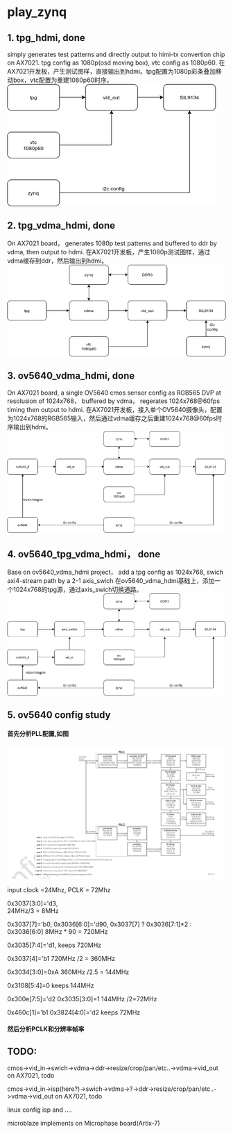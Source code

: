 # play_zynq

## 1. tpg_hdmi, done

simply generates test patterns and directly output to himi-tx convertion chip on AX7021. tpg config as 1080p(osd moving box), vtc config as 1080p60.
在AX7021开发板，产生测试图样，直接输出到hdmi。tpg配置为1080p彩条叠加移动box，vtc配置为重建1080p60时序。
![](doc/tpg_hdmi.png)

## 2. tpg_vdma_hdmi, done

On AX7021 board， generates 1080p test patterns and buffered to ddr by vdma, then output to hdmi.
在AX7021开发板，产生1080p测试图样，通过vdma缓存到ddr，然后输出到hdmi。
![](doc/tpg_vdma_hdmi.png)

## 3. ov5640_vdma_hdmi, done

On AX7021 board, a single OV5640 cmos sensor config as RGB565 DVP at resolusion of 1024x768， buffered by vdma， regerates 1024x768@60fps timing then output to hdmi.
在AX7021开发板，接入单个OV5640摄像头，配置为1024x768的RGB565输入，然后通过vdma缓存之后重建1024x768@60fps时序输出到hdmi。
![](doc/ov5640_vdma_hdmi.png)

## 4. ov5640_tpg_vdma_hdmi， done

Base on ov5640_vdma_hdmi project， add a tpg config as 1024x768, swich axi4-stream path by a 2-1 axis_swich
在ov5640_vdma_hdmi基础上，添加一个1024x768的tpg源，通过axis_swich切换通路。
![](doc/ov5640_tpg_vdma_hdmi.png)

## 5. ov5640 config study

#### 首先分析PLL配置,如图

![](doc/ov5640_PLL_config.png)


input clock =24Mhz, PCLK = 72Mhz

0x3037[3:0]='d3,   
24MHz/3 = 8MHz

0x3037[7]='b0,
0x3036[6:0]='d90,
0x3037[7] ? 0x3036[7:1]*2 : 0x3036[6:0]
8MHz * 90 = 720MHz

0x3035[7:4]='d1,
keeps 720MHz

0x3037[4]='b1
720MHz /2 = 360MHz

0x3034[3:0]=0xA
360MHz /2.5 = 144MHz

0x3108[5:4]=0
keeps 144MHz

0x300e[7:5]='d2
0x3035[3:0]=1
144MHz /2=72MHz

0x460c[1]='b1
0x3824[4:0]='d2
keeps 72MHz

#### 然后分析PCLK和分辨率帧率




## TODO:
cmos->vid_in->swich->vdma->ddr->resize/crop/pan/etc..->vdma->vid_out on AX7021, todo

cmos->vid_in->isp(here?)->swich->vdma->?->ddr->resize/crop/pan/etc..->vdma->vid_out on AX7021, todo

linux config isp and ....

microblaze implements on Microphase board(Artix-7)
